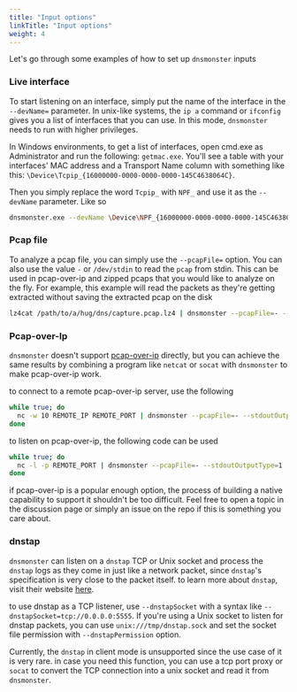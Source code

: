 ```yaml
---
title: "Input options"
linkTitle: "Input options"
weight: 4
---
```


Let's go through some examples of how to set up `dnsmonster` inputs

### Live interface

To start listening on an interface, simply put the name of the interface in the `--devName=` parameter. In unix-like systems, the `ip a` command or `ifconfig` gives you a list of interfaces that you can use. In this mode, `dnsmonster` needs to run with higher privileges. 

In Windows environments, to get a list of interfaces, open cmd.exe as Administrator and run the following: `getmac.exe`. You'll see a table with your interfaces' MAC address and a Transport Name column with something like this: `\Device\Tcpip_{16000000-0000-0000-0000-145C4638064C}`.

Then you simply replace the word `Tcpip_` with `NPF_` and use it as the `--devName` parameter. Like so

```sh
dnsmonster.exe --devName \Device\NPF_{16000000-0000-0000-0000-145C4638064C}
```
### Pcap file

To analyze a pcap file, you can simply use the `--pcapFile=` option. You can also use the value `-` or `/dev/stdin` to read the `pcap` from stdin. This can be used in pcap-over-ip and zipped pcaps that you would like to analyze on the fly. For example, this example will read the packets as they're getting extracted without saving the extracted pcap on the disk

```sh
lz4cat /path/to/a/hug/dns/capture.pcap.lz4 | dnsmonster --pcapFile=- --stdoutOutputType=1
```

### Pcap-over-Ip

`dnsmonster` doesn't support [pcap-over-ip](https://www.netresec.com/?page=Blog&month=2011-09&post=Pcap-over-IP-in-NetworkMiner) directly, but you can achieve the same results by combining a program like `netcat` or `socat` with `dnsmonster` to make pcap-over-ip work. 

to connect to a remote pcap-over-ip server, use the following

```bash
while true; do
  nc -w 10 REMOTE_IP REMOTE_PORT | dnsmonster --pcapFile=- --stdoutOutputType=1
done
```

to listen on pcap-over-ip, the following code can be used

```bash
while true; do
  nc -l -p REMOTE_PORT | dnsmonster --pcapFile=- --stdoutOutputType=1
done
```

if pcap-over-ip is a popular enough option, the process of building a native capability to support it shouldn't be too difficult. Feel free to open a topic in the discussion page or simply an issue on the repo if this is something you care about. 

### dnstap

`dnsmonster` can listen on a `dnstap` TCP or Unix socket and process the `dnstap` logs as they come in just like a network packet, since `dnstap`'s specification is very close to the packet itself. to learn more about `dnstap`, visit their website [here](https://dnstap.info/). 

to use dnstap as a TCP listener, use `--dnstapSocket` with a syntax like `--dnstapSocket=tcp://0.0.0.0:5555`. If you're using a Unix socket to listen for dnstap packets, you can use `unix:///tmp/dnstap.sock` and set the socket file permission with `--dnstapPermission` option. 

Currently, the `dnstap` in client mode is unsupported since the use case of it is very rare. in case you need this function, you can use a tcp port proxy or `socat` to convert the TCP connection into a unix socket and read it from `dnsmonster`. 